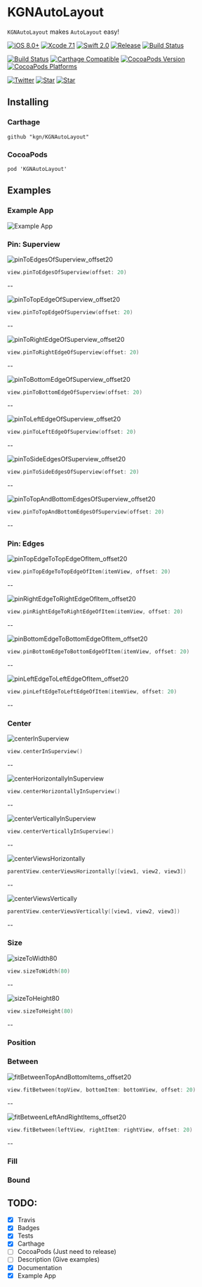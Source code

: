 # KGNAutoLayout

`KGNAutoLayout` makes `AutoLayout` easy!

[![iOS 8.0+](http://img.shields.io/badge/iOS-8.0%2B-blue.svg)]()
[![Xcode 7.1](http://img.shields.io/badge/Xcode-7.1-blue.svg)]()
[![Swift 2.0](http://img.shields.io/badge/Swift-2.0-blue.svg)]()
[![Release](https://img.shields.io/github/release/kgn/KGNAutoLayout.svg)](/releases)
[![Build Status](http://img.shields.io/badge/License-MIT-lightgrey.svg)](/LICENSE)

[![Build Status](https://travis-ci.org/kgn/KGNAutoLayout.svg)](https://travis-ci.org/kgn/KGNAutoLayout)
[![Carthage Compatible](https://img.shields.io/badge/Carthage-Compatible-4BC51D.svg)](https://github.com/Carthage/Carthage)
[![CocoaPods Version](https://img.shields.io/cocoapods/v/KGNAutoLayout.svg)](https://cocoapods.org/pods/KGNAutoLayout)
[![CocoaPods Platforms](https://img.shields.io/cocoapods/p/KGNAutoLayout.svg)](https://cocoapods.org/pods/KGNAutoLayout)

[![Twitter](https://img.shields.io/badge/Twitter-@iamkgn-55ACEE.svg)](http://twitter.com/iamkgn)
[![Star](https://img.shields.io/github/followers/kgn.svg?style=social&label=Follow%20%40kgn)](https://github.com/kgn)
[![Star](https://img.shields.io/github/stars/kgn/KGNAutoLayout.svg?style=social&label=Star)](https://github.com/kgn/KGNAutoLayout)

## Installing

### Carthage
```
github "kgn/KGNAutoLayout"
```

### CocoaPods
```
pod 'KGNAutoLayout'
```

## Examples

### Example App

![Example App](/KGNAutoLayoutExample.gif)

### Pin: Superview

![pinToEdgesOfSuperview_offset20](Example/Snapshots/pinToEdgesOfSuperview_offset20.png)
``` Swift
view.pinToEdgesOfSuperview(offset: 20)
```
--


![pinToTopEdgeOfSuperview_offset20](Example/Snapshots/pinToTopEdgeOfSuperview_offset20.png)
``` Swift
view.pinToTopEdgeOfSuperview(offset: 20)
```
--


![pinToRightEdgeOfSuperview_offset20](Example/Snapshots/pinToRightEdgeOfSuperview_offset20.png)
``` Swift
view.pinToRightEdgeOfSuperview(offset: 20)
```
--


![pinToBottomEdgeOfSuperview_offset20](Example/Snapshots/pinToBottomEdgeOfSuperview_offset20.png)
``` Swift
view.pinToBottomEdgeOfSuperview(offset: 20)
```
--


![pinToLeftEdgeOfSuperview_offset20](Example/Snapshots/pinToLeftEdgeOfSuperview_offset20.png)
``` Swift
view.pinToLeftEdgeOfSuperview(offset: 20)
```
--


![pinToSideEdgesOfSuperview_offset20](Example/Snapshots/pinToSideEdgesOfSuperview_offset20.png)
``` Swift
view.pinToSideEdgesOfSuperview(offset: 20)
```
--


![pinToTopAndBottomEdgesOfSuperview_offset20](Example/Snapshots/pinToTopAndBottomEdgesOfSuperview_offset20.png)
``` Swift
view.pinToTopAndBottomEdgesOfSuperview(offset: 20)
```
--

### Pin: Edges

![pinTopEdgeToTopEdgeOfItem_offset20](Example/Snapshots/pinTopEdgeToTopEdgeOfItem_offset20.png)
``` Swift
view.pinTopEdgeToTopEdgeOfItem(itemView, offset: 20)
```
--


![pinRightEdgeToRightEdgeOfItem_offset20](Example/Snapshots/pinRightEdgeToRightEdgeOfItem_offset20.png)
``` Swift
view.pinRightEdgeToRightEdgeOfItem(itemView, offset: 20)
```
--


![pinBottomEdgeToBottomEdgeOfItem_offset20](Example/Snapshots/pinBottomEdgeToBottomEdgeOfItem_offset20.png)
``` Swift
view.pinBottomEdgeToBottomEdgeOfItem(itemView, offset: 20)
```
--


![pinLeftEdgeToLeftEdgeOfItem_offset20](Example/Snapshots/pinLeftEdgeToLeftEdgeOfItem_offset20.png)
``` Swift
view.pinLeftEdgeToLeftEdgeOfItem(itemView, offset: 20)
```
--

### Center

![centerInSuperview](Example/Snapshots/centerInSuperview.png)
``` Swift
view.centerInSuperview()
```
--


![centerHorizontallyInSuperview](Example/Snapshots/centerHorizontallyInSuperview.png)
``` Swift
view.centerHorizontallyInSuperview()
```
--


![centerVerticallyInSuperview](Example/Snapshots/centerVerticallyInSuperview.png)
``` Swift
view.centerVerticallyInSuperview()
```
--


![centerViewsHorizontally](Example/Snapshots/centerViewsHorizontally.png)
``` Swift
parentView.centerViewsHorizontally([view1, view2, view3])
```
--


![centerViewsVertically](Example/Snapshots/centerViewsVertically.png)
``` Swift
parentView.centerViewsVertically([view1, view2, view3])
```
--

### Size

![sizeToWidth80](Example/Snapshots/sizeToWidth80.png)
``` Swift
view.sizeToWidth(80)
```
--


![sizeToHeight80](Example/Snapshots/sizeToHeight80.png)
``` Swift
view.sizeToHeight(80)
```
--

### Position
### Between

![fitBetweenTopAndBottomItems_offset20](Example/Snapshots/fitBetweenTopAndBottomItems_offset20.png)
``` Swift
view.fitBetween(topView, bottomItem: bottomView, offset: 20)
```
--


![fitBetweenLeftAndRightItems_offset20](Example/Snapshots/fitBetweenLeftAndRightItems_offset20.png)
``` Swift
view.fitBetween(leftView, rightItem: rightView, offset: 20)
```
--

### Fill
### Bound

## TODO:
- [X] Travis
- [X] Badges
- [X] Tests
- [X] Carthage
- [ ] CocoaPods (Just need to release)
- [ ] Description (Give examples)
- [X] Documentation
- [X] Example App
